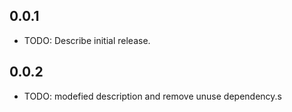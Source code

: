 ## 0.0.1

* TODO: Describe initial release.

## 0.0.2

* TODO: modefied description and remove unuse dependency.s
